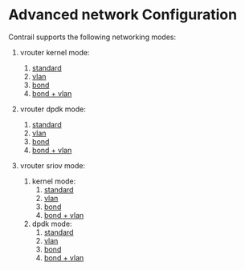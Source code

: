 # Advanced network Configuration

Contrail supports the following networking modes:    
1. vrouter kernel mode:
   1. [standard](vrouter_standard.md)
   2. [vlan](vrouter_vlan.md)
   3. [bond](vrouter_bond.md)
   4. [bond + vlan](vrouter_bond_vlan.md)

2. vrouter dpdk mode:
   1. [standard](dpdk_standard.md)
   2. [vlan](dpdk_vlan.md)
   3. [bond](dpdk_bond.md)
   4. [bond + vlan](dpdk_bond_vlan.md)

3. vrouter sriov mode:
   1. kernel mode:
      1. [standard](sriov_vrouter_standard.md)
      2. [vlan](sriov_vrouter_vlan.md)
      3. [bond](sriov_vrouter_bond.md)
      4. [bond + vlan](sriov_vrouter_bond_vlan.md)
   2. dpdk mode:
      1. [standard](sriov_dpdk_standard.md)
      2. [vlan](sriov_dpdk_vlam.md)
      3. [bond](sriov_dpdk_bond.md)
      4. [bond + vlan](sriov_dpdk_bond_vlan.md)
